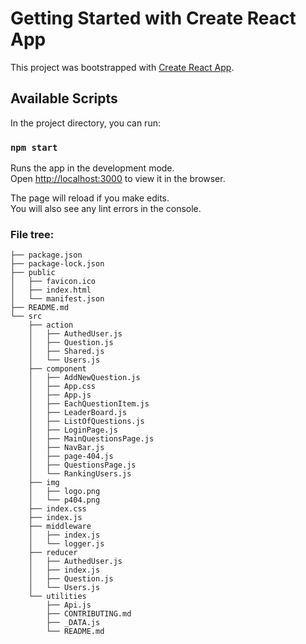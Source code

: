 # Getting Started with Create React App

This project was bootstrapped with [Create React App](https://github.com/facebook/create-react-app).

## Available Scripts

In the project directory, you can run:

### `npm start`

Runs the app in the development mode.\
Open [http://localhost:3000](http://localhost:3000) to view it in the browser.

The page will reload if you make edits.\
You will also see any lint errors in the console.

### File tree:
```
├── package.json
├── package-lock.json
├── public
│   ├── favicon.ico
│   ├── index.html
│   └── manifest.json
├── README.md
└── src
    ├── action
    │   ├── AuthedUser.js
    │   ├── Question.js
    │   ├── Shared.js
    │   └── Users.js
    ├── component
    │   ├── AddNewQuestion.js
    │   ├── App.css
    │   ├── App.js
    │   ├── EachQuestionItem.js
    │   ├── LeaderBoard.js
    │   ├── ListOfQuestions.js
    │   ├── LoginPage.js
    │   ├── MainQuestionsPage.js
    │   ├── NavBar.js
    │   ├── page-404.js
    │   ├── QuestionsPage.js
    │   └── RankingUsers.js
    ├── img
    │   ├── logo.png
    │   └── p404.png
    ├── index.css
    ├── index.js
    ├── middleware
    │   ├── index.js
    │   └── logger.js
    ├── reducer
    │   ├── AuthedUser.js
    │   ├── index.js
    │   ├── Question.js
    │   └── Users.js
    └── utilities
        ├── Api.js
        ├── CONTRIBUTING.md
        ├── _DATA.js
        └── README.md
 ```
